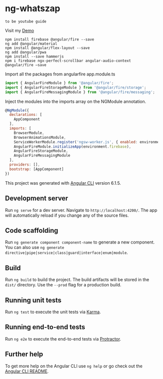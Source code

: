 # ng-whatszap

```
to be youtube guide
```

Visit my [Demo](https://kennethphang.asia)
```
npm install firebase @angular/fire --save
ng add @angular/material
npm install @angular/flex-layout --save
ng add @angular/pwa
npm install --save hammerjs
npm i firebase ngx-perfect-scrollbar angular-audio-context @angular/fire —save
```

Import all the packages from angularfire
app.module.ts
```javascript
import { AngularFireModule } from '@angular/fire';
import { AngularFireStorageModule } from '@angular/fire/storage';
import { AngularFireMessagingModule } from '@angular/fire/messaging';
```

Inject the modules into the imports array on the NGModule annotation.
```javascript
@NgModule({
  declarations: [
    AppComponent
  ],
  imports: [
    BrowserModule,
    BrowserAnimationsModule,
    ServiceWorkerModule.register('ngsw-worker.js', { enabled: environment.production }),
    AngularFireModule.initializeApp(environment.firebase),
    AngularFireStorageModule,
    AngularFireMessagingModule
  ],
  providers: [],
  bootstrap: [AppComponent]
})
```


This project was generated with [Angular CLI](https://github.com/angular/angular-cli) version 6.1.5.

## Development server

Run `ng serve` for a dev server. Navigate to `http://localhost:4200/`. The app will automatically reload if you change any of the source files.

## Code scaffolding

Run `ng generate component component-name` to generate a new component. You can also use `ng generate directive|pipe|service|class|guard|interface|enum|module`.

## Build

Run `ng build` to build the project. The build artifacts will be stored in the `dist/` directory. Use the `--prod` flag for a production build.

## Running unit tests

Run `ng test` to execute the unit tests via [Karma](https://karma-runner.github.io).

## Running end-to-end tests

Run `ng e2e` to execute the end-to-end tests via [Protractor](http://www.protractortest.org/).

## Further help

To get more help on the Angular CLI use `ng help` or go check out the [Angular CLI README](https://github.com/angular/angular-cli/blob/master/README.md).
